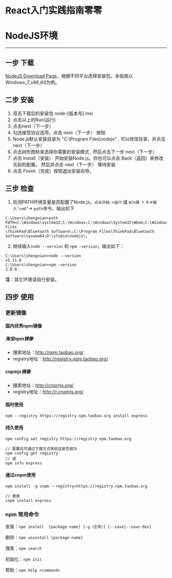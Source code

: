 React入门实践指南零零
===

# NodeJS环境
----
## 一步 下载
[NodeJS Download Page](https://nodejs.org/en/download/ "下载NodeJS")，根据不同平台选择安装包。本指南以Windows_7_x86_64为例。

## 二步 安装
1. 双击下载后的安装包 node-[版本号].msi
2. 点击以上的Run(运行)
3. 点击next（下一步）
4. 勾选接受协议选项，点击 next（下一步） 按钮
5. Node.js默认安装目录为 "C:\Program Files\nodejs\" , 可以修改目录，并点击 next（下一步）
6. 点击树形图标来选择你需要的安装模式 , 然后点击下一步 next（下一步）
7. 点击 Install（安装） 开始安装Node.js。你也可以点击 Back（返回）来修改先前的配置。 然后并点击 next（下一步）
等待安装
8. 点击 Finish（完成）按钮退出安装向导。

## 三步 检查
1. 检测PATH环境变量是否配置了Node.js，`点击开始->运行` 或 `Win键 + R`->`输入"cmd"`-> `path`命令，输出如下
```
C:\Users\shengnian>path
PATH=C:\Windows\system32;C:\Windows;C:\Windows\System32\Wbem;C:\Windows\System32\WindowsPowerShell\v1.0\;C:\Program Files
\ThinkPad\Bluetooth Software\;C:\Program Files\ThinkPad\Bluetooth Software\syswow64;D:\studio\nodejs\;
```
2. 继续输入`node --version` 和 `npm -version`，输出如下：
```
C:\Users\shengnian>node --version
v5.11.0
C:\Users\shengnian>npm -version
3.8.6
```
**注**：其它环境请自行安装。

## 四步 使用

### 更新镜像
#### 国内优秀npm镜像
##### 淘宝npm镜像
+ 搜索地址：http://npm.taobao.org/
+ registry地址：http://registry.npm.taobao.org/

##### cnpmjs镜像
+ 搜索地址：http://cnpmjs.org/
+ registry地址：http://r.cnpmjs.org/

#### 临时使用
`npm --registry https://registry.npm.taobao.org install express`

#### 持久使用
```
npm config set registry https://registry.npm.taobao.org

// 配置后可通过下面方式来验证是否成功
npm config get registry
// 或
npm info express
```
#### 通过cnpm使用
```
npm install -g cnpm --registry=https://registry.npm.taobao.org

// 使用
cnpm install express
```

### npm 常用命令
安装：`npm install  [package-name] [-g（全局）] [--save|--save-dev]`

删除：`npm uninstall [package-name]`

搜索：`npm search`

初始化：`npm init`

帮助：`npm help <command>`
